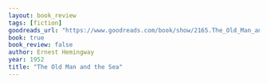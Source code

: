 ```yaml
---
layout: book_review
tags: [fiction]
goodreads_url: "https://www.goodreads.com/book/show/2165.The_Old_Man_and_the_Sea"
book: true
book_review: false
author: Ernest Hemingway
year: 1952
title: "The Old Man and the Sea"
---
```

